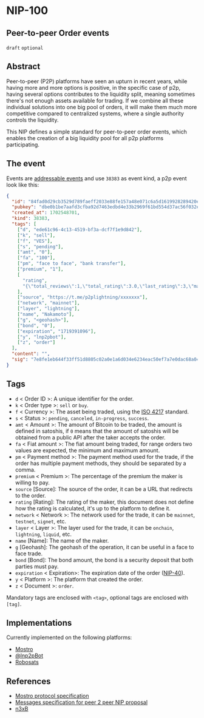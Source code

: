 # NIP-100

## Peer-to-peer Order events

`draft` `optional`

## Abstract

Peer-to-peer (P2P) platforms have seen an upturn in recent years, while having more and more options is positive, in the specific case of p2p, having several options contributes to the liquidity split, meaning sometimes there's not enough assets available for trading. If we combine all these individual solutions into one big pool of orders, it will make them much more competitive compared to centralized systems, where a single authority controls the liquidity.

This NIP defines a simple standard for peer-to-peer order events, which enables the creation of a big liquidity pool for all p2p platforms participating.

## The event

Events are [addressable events](https://github.com/nostr-protocol/nips/blob/master/01.md#kinds) and use `38383` as event kind, a p2p event look like this:

```json
{
  "id": "84fad0d29cb3529d789faeff2033e88fe157a48e071c6a5d1619928289420e31",
  "pubkey": "dbe0b1be7aafd3cfba92d7463edbd4e33b2969f61bd554d37ac56f032e13355a",
  "created_at": 1702548701,
  "kind": 38383,
  "tags": [
    ["d", "ede61c96-4c13-4519-bf3a-dcf7f1e9d842"],
    ["k", "sell"],
    ["f", "VES"],
    ["s", "pending"],
    ["amt", "0"],
    ["fa", "100"],
    ["pm", "face to face", "bank transfer"],
    ["premium", "1"],
    [
      "rating",
      "{\"total_reviews\":1,\"total_rating\":3.0,\"last_rating\":3,\"max_rate\":5,\"min_rate\":1}"
    ],
    ["source", "https://t.me/p2plightning/xxxxxxx"],
    ["network", "mainnet"],
    ["layer", "lightning"],
    ["name", "Nakamoto"],
    ["g", "<geohash>"],
    ["bond", "0"],
    ["expiration", "1719391096"],
    ["y", "lnp2pbot"],
    ["z", "order"]
  ],
  "content": "",
  "sig": "7e8fe1eb644f33ff51d8805c02a0e1a6d034e6234eac50ef7a7e0dac68a0414f7910366204fa8217086f90eddaa37ded71e61f736d1838e37c0b73f6a16c4af2"
}
```

## Tags

- `d` < Order ID >: A unique identifier for the order.
- `k` < Order type >: `sell` or `buy`.
- `f` < Currency >: The asset being traded, using the [ISO 4217](https://en.wikipedia.org/wiki/ISO_4217) standard.
- `s` < Status >: `pending`, `canceled`, `in-progress`, `success`.
- `amt` < Amount >: The amount of Bitcoin to be traded, the amount is defined in satoshis, if `0` means that the amount of satoshis will be obtained from a public API after the taker accepts the order.
- `fa` < Fiat amount >: The fiat amount being traded, for range orders two values are expected, the minimum and maximum amount.
- `pm` < Payment method >: The payment method used for the trade, if the order has multiple payment methods, they should be separated by a comma.
- `premium` < Premium >: The percentage of the premium the maker is willing to pay.
- `source` [Source]: The source of the order, it can be a URL that redirects to the order.
- `rating` [Rating]: The rating of the maker, this document does not define how the rating is calculated, it's up to the platform to define it.
- `network` < Network >: The network used for the trade, it can be `mainnet`, `testnet`, `signet`, etc.
- `layer` < Layer >: The layer used for the trade, it can be `onchain`, `lightning`, `liquid`, etc.
- `name` [Name]: The name of the maker.
- `g` [Geohash]: The geohash of the operation, it can be useful in a face to face trade.
- `bond` [Bond]: The bond amount, the bond is a security deposit that both parties must pay.
- `expiration` < Expiration\>: The expiration date of the order ([NIP-40](https://github.com/nostr-protocol/nips/blob/master/40.md)).
- `y` < Platform >: The platform that created the order.
- `z` < Document >: `order`.

Mandatory tags are enclosed with `<tag>`, optional tags are enclosed with `[tag]`.

## Implementations

Currently implemented on the following platforms:

- [Mostro](https://github.com/MostroP2P/mostro)
- [@lnp2pBot](https://github.com/lnp2pBot/bot)
- [Robosats](https://github.com/RoboSats/robosats/pull/1362)

## References

- [Mostro protocol specification](https://mostro.network/protocol/)
- [Messages specification for peer 2 peer NIP proposal](https://github.com/nostr-protocol/nips/blob/8250274a22f4882f621510df0054fd6167c10c9e/31001.md)
- [n3xB](https://github.com/nobu-maeda/n3xb)
